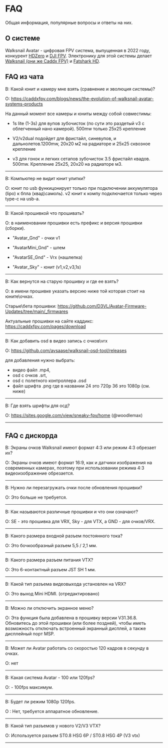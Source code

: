 # FAQ

Общая информация, популярные вопросы и ответы на них.

## О системе

Walksnail Avatar - цифровая FPV система, выпущенная в 2022 году, конкурент [HDZero](hdzero.ru) и [DJI FPV](https://www.djifpv.ru). Электронику для этой системы делает [Walksnail (они же Caddx FPV)](https://caddxfpv.com/collections/walksnail-avatar-system) и [Fatshark HD](https://www.fatshark.com).


## FAQ из чата

B: Какой юнит и камеру мне взять (сравнение и эволюция системы)?

О: https://caddxfpv.com/blogs/news/the-evolution-of-walksnail-avatar-systems-products

На данный момент все камеры и юниты между собой совместимы:

* 1s lite (1-3s) для вупов зубочисток (по сути это раздетый v3 с облегченный  нано камерой). 500mw только 25х25 крепление

* V2/v2dual подойдет для фристайл, синевупов, и дальнолетов.1200mw, 20х20 м2 на радиаторе и 25х25 сквозное крепление

* v3 для гонок и легких сетапов зубочисток 3.5 фристайл квадов. 500mw. Крепление 25х25, 20х20 на радиаторе м3.

---

В: Компьютер не видит юнит улитки?

О: юнит по usb функицонирует только при подключении аккумулятора (lipo) к бпла (квад\самоль). v2 юнит к компу подключается только через type-c на usb-a.

---

B: Какой прошивкой что прошивать?

О: в наименовании прошивки есть префикс и версия прошивки (сборки).

* "Avatar_Gnd" - очки v1

* "AvatarMini_Gnd" - шлем  

* "AvatarSE_Gnd" - Vrx (нашлепка)

* "Avatar_Sky" - юнит (v1,v2,v3,1s)

---

B: Как вернутся на старую прошивку и где ее взять?

О: в имени прошивке указать версию ниже той которая стоит на юните\очках.

Старые\бета прошивки: https://github.com/D3VL/Avatar-Firmware-Updates/tree/main/_firmwares

Актуальные прошивки на сайте каддикс: https://caddxfpv.com/pages/download

---

B: Как добавить osd в видео запись с очков\vrx

О: https://github.com/avsaase/walksnail-osd-tool/releases

для добавления нужно выбрать:

- видео файл .mp4, 
- osd с очков .srt, 
- osd с полетного контроллера .osd
- файл шрифта .png где в названии 24 это 720p 36 это 1080p (см. ниже)

---

B: Где взять шрифты для осд?

О: https://sites.google.com/view/sneaky-fpv/home (@woodlemax)

---

## FAQ с дискорда 

В: Экраны очков Walksnail имеют формат 4:3 или режим 4:3 обрезает их?

О: Экраны очков имеют формат 16:9, как и датчики изображения на современных камерах, поэтому при использовании режима 4:3 видеоизображение обрезается.

---

В: Нужно ли перезагружать очки после обновления прошивки?

О: Это больше не требуется.

---

В: Как называются различные прошивки и что они означают?

О: SE - это прошивка для VRX, Sky - для VTX, а GND - для очков/VRX.

---

В: Какого размера входной разъем постоянного тока?

О: Это бочкообразный разъем 5,5 / 2,1 мм.

---

В: Какого размера разъем питания VTX?

О: Это 6-контактный разъем JST SH 1 мм.

---

В: Какой тип разъема видеовыхода установлен на VRX?

О: Это выход Mini HDMI. (отредактировано)

---

В: Можно ли отключить экранное меню? 

О: Эта функция была добавлена в прошивку версии V31.36.8. Обновитесь до этой прошивки (или более поздней), чтобы иметь возможность отключать встроенный экранный дисплей, а также дисплейный порт MSP.

---

В: Может ли Avatar работать со скоростью 120 кадров в секунду в очках. 

О: нет

---

В: Какая система Avatar - 100 или 120fps? 

О: - 100fps максимум. 

---

В: Будет ли режим 1080p 120fps. 

О : Нет, требуется аппаратное обновление.

---

В: Какой тип разъемов у нового V2/V3 VTX?

О: Используется разъем ST0.8 HSG 6P /  ST0.8 HSG 4P (V3 vtx)

---
